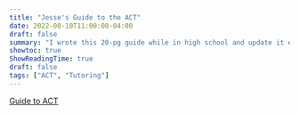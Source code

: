 ```yaml
---
title: "Jesse's Guide to the ACT"
date: 2022-08-10T11:00:00-04:00
draft: false
summary: "I wrote this 20-pg guide while in high school and update it every now and then."
showtoc: true
ShowReadingTime: true
draft: false
tags: ["ACT", "Tutoring"]
---
```


[Guide to ACT](https://docs.google.com/document/d/1p9AaWGGZ07w8vFwpbZ-Y0MmDiw9Vn2i_PkcQfsEvq88)
